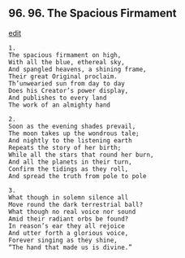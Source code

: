 
## 96.  96. The Spacious Firmament
[edit](https://docs.google.com/document/d/1E6L2FerfQrfJ_A7hvsMKKYHxvZwtpwYJ/edit?mode=html)






    1.
    The spacious firmament on high,
    With all the blue, ethereal sky,
    And spangled heavens, a shining frame,
    Their great Original proclaim.
    Th’unwearied sun from day to day
    Does his Creator’s power display,
    And publishes to every land
    The work of an almighty hand

    2.
    Soon as the evening shades prevail,
    The moon takes up the wondrous tale;
    And nightly to the listening earth
    Repeats the story of her birth;
    While all the stars that round her burn,
    And all the planets in their turn,
    Confirm the tidings as they roll,
    And spread the truth from pole to pole

    3.
    What though in solemn silence all
    Move round the dark terrestrial ball?
    What though no real voice nor sound
    Amid their radiant orbs be found?
    In reason’s ear they all rejoice
    And utter forth a glorious voice,
    Forever singing as they shine,
    “The hand that made us is divine.”
